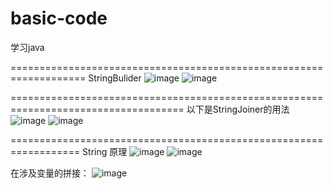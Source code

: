 # basic-code
学习java

===================================================================
StringBulider
![image](https://user-images.githubusercontent.com/88382462/191155163-0dd85d31-26d6-4895-b6db-71f2d8e48e37.png)
![image](https://user-images.githubusercontent.com/88382462/191155287-762282d0-aa3b-4bdd-914f-8a16fd8168b6.png)


====================================================================================
以下是StringJoiner的用法
![image](https://user-images.githubusercontent.com/88382462/191153955-746ade56-8bb6-4977-a477-283ca3bc60a8.png)
![image](https://user-images.githubusercontent.com/88382462/191154100-0753ce4d-bed5-4464-90f6-6e571ac6a467.png)

==================================================================
String 原理
![image](https://user-images.githubusercontent.com/88382462/191155697-a474ae17-1173-4f39-b7e1-50ad72a37499.png)
![image](https://user-images.githubusercontent.com/88382462/191155904-e568b602-ad33-4c75-878e-065b95103c9d.png)

在涉及变量的拼接：
![image](https://user-images.githubusercontent.com/88382462/191156880-ece65d93-e280-4cec-bf0f-25e77dac2d1d.png)


